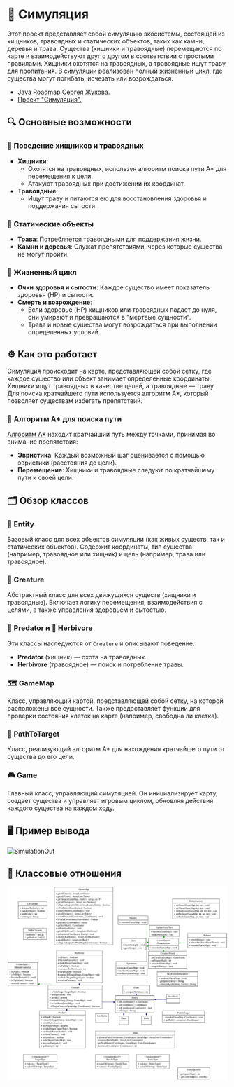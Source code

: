 # 🌿 Симуляция

Этот проект представляет собой симуляцию экосистемы, состоящей из хищников, травоядных и статических объектов, таких как камни, деревья и трава. Существа (хищники и травоядные) перемещаются по карте и взаимодействуют друг с другом в соответствии с простыми правилами. Хищники охотятся на травоядных, а травоядные ищут траву для пропитания. В симуляции реализован полный жизненный цикл, где существа могут погибать, исчезать или возрождаться.


- [Java Roadmap Сергея Жукова.](https://zhukovsd.github.io/java-backend-learning-course/)
- [Проект "Симуляция".](https://zhukovsd.github.io/java-backend-learning-course/projects/simulation/)

## 🔍 Основные возможности

### 🐾 Поведение хищников и травоядных
- **Хищники**:
  - Охотятся на травоядных, используя алгоритм поиска пути A* для перемещения к цели.
  - Атакуют травоядных при достижении их координат.
- **Травоядные**:
  - Ищут траву и питаются ею для восстановления здоровья и поддержания сытости.

### 🌱 Статические объекты
- **Трава**: Потребляется травоядными для поддержания жизни.
- **Камни и деревья**: Служат препятствиями, через которые существа не могут пройти.

### 🔄 Жизненный цикл
- **Очки здоровья и сытости**: Каждое существо имеет показатель здоровья (HP) и сытости.
- **Смерть и возрождение**:
  - Если здоровье (HP) хищников или травоядных падает до нуля, они умирают и превращаются в "мертвые сущности".
  - Трава и новые существа могут возрождаться при выполнении определенных условий.

## ⚙️ Как это работает

Симуляция происходит на карте, представляющей собой сетку, где каждое существо или объект занимает определенные координаты. Хищники ищут травоядных в качестве целей, а травоядные — траву. Для поиска кратчайшего пути используется алгоритм A*, который позволяет существам избегать препятствий.

### 📍 Алгоритм A* для поиска пути
[Алгоритм A*](https://youtu.be/gCclsviUeUk?si=0l3xv-GcTtPRs4JH) находит кратчайший путь между точками, принимая во внимание препятствия:
- **Эвристика**: Каждый возможный шаг оценивается с помощью эвристики (расстояния до цели).
- **Перемещение**: Хищники и травоядные следуют по кратчайшему пути к своей цели.

## 🗂️ Обзор классов

### 🔧 Entity
Базовый класс для всех объектов симуляции (как живых существ, так и статических объектов). Содержит координаты, тип существа (например, травоядное или хищник) и цель (например, трава или травоядное).

### 🐾 Creature
Абстрактный класс для всех движущихся существ (хищники и травоядные). Включает логику перемещения, взаимодействия с целями, а также управления здоровьем и сытостью.

### 🦁 Predator и 🐹 Herbivore
Эти классы наследуются от `Creature` и описывают поведение:
- **Predator** (хищник) — охота на травоядных.
- **Herbivore** (травоядное) — поиск и потребление травы.

### 🗺️ GameMap
Класс, управляющий картой, представляющей собой сетку, на которой расположены все сущности. Также предоставляет функции для проверки состояния клеток на карте (например, свободна ли клетка).

### 🔀 PathToTarget
Класс, реализующий алгоритм A* для нахождения кратчайшего пути от существа до его цели.

### 🎮 Game
Главный класс, управляющий симуляцией. Он инициализирует карту, создает существа и управляет игровым циклом, обновляя действия каждого существа на каждом ходу.

## 🖥 Пример вывода

![SimulationOut](https://i124.fastpic.org/big/2024/0915/80/_fcdf2c21084ebee6ff6b5f9808337380.png?md5=9MmMf2OKYSRhRfC6ISYzMw&expires=1726369200)

## 📃 Классовые отношения

![My UML Diagram](graphviz.svg)

